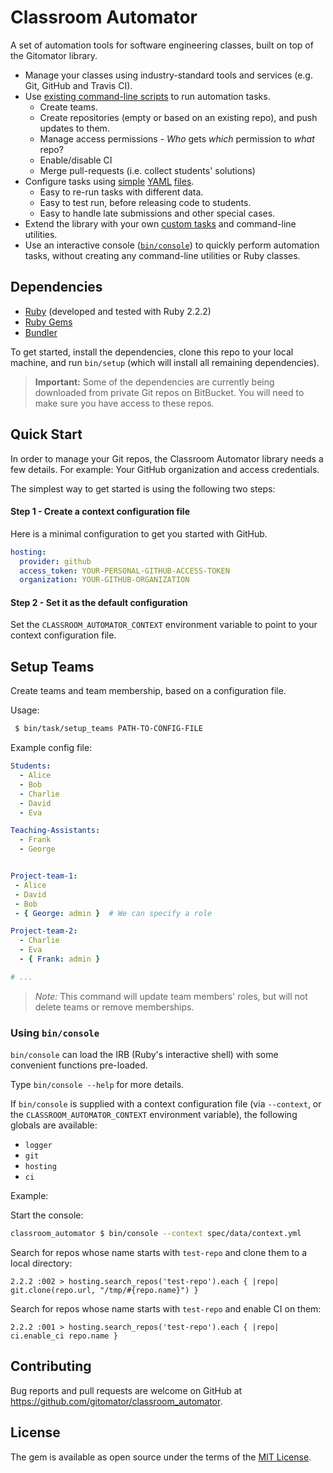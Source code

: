 # Classroom Automator

A set of automation tools for software engineering classes, built on top of the Gitomator library.

 * Manage your classes using industry-standard tools and services (e.g. Git, GitHub and Travis CI).
 * Use [existing command-line scripts](bin/task) to run automation tasks.       
    * Create teams.
    * Create repositories (empty or based on an existing repo), and push updates to them.
    * Manage access permissions - _Who_ gets _which_ permission to _what_ repo?
    * Enable/disable CI
    * Merge pull-requests (i.e. collect students' solutions)
 * Configure tasks using [simple](spec/data/assignment.yml) [YAML](spec/data/teams.yml) [files](spec/data/context.yml).
    * Easy to re-run tasks with different data.
    * Easy to test run, before releasing code to students.
    * Easy to handle late submissions and other special cases.
 * Extend the library with your own [custom tasks](lib/classroom_automator/task) and command-line utilities.
 * Use an interactive console ([`bin/console`](bin/console)) to quickly perform automation tasks, without creating any command-line utilities or Ruby classes.


## Dependencies

 * [Ruby](https://www.ruby-lang.org/en/downloads/) (developed and tested with Ruby 2.2.2)
 * [Ruby Gems](https://rubygems.org/pages/download)
 * [Bundler](http://bundler.io/)

To get started, install the dependencies, clone this repo to your local machine, and run `bin/setup`
(which will install all remaining dependencies).

 > **Important:** Some of the dependencies are currently being downloaded from
 > private Git repos on BitBucket. You will need to make sure you have access
 > to these repos.


## Quick Start

In order to manage your Git repos, the Classroom Automator library needs a few details. For example: Your GitHub organization and access credentials.

The simplest way to get started is using the following two steps:


#### Step 1 - Create a context configuration file

Here is a minimal configuration to get you started with GitHub.

```yaml
hosting:
  provider: github
  access_token: YOUR-PERSONAL-GITHUB-ACCESS-TOKEN
  organization: YOUR-GITHUB-ORGANIZATION
```

#### Step 2 - Set it as the default configuration

Set the `CLASSROOM_AUTOMATOR_CONTEXT` environment variable to point to your context configuration file.


## Setup Teams

Create teams and team membership, based on a configuration file.

Usage:

```sh
 $ bin/task/setup_teams PATH-TO-CONFIG-FILE
```

Example config file:

```yaml
Students:
  - Alice
  - Bob
  - Charlie
  - David
  - Eva

Teaching-Assistants:
  - Frank
  - George


Project-team-1:
 - Alice
 - David
 - Bob
 - { George: admin }  # We can specify a role

Project-team-2:
  - Charlie
  - Eva
  - { Frank: admin }

# ...
```


 > _Note:_ This command will update team members' roles, but will not delete teams or remove memberships.


### Using `bin/console`

`bin/console` can load the IRB (Ruby's interactive shell) with some convenient functions pre-loaded.

Type `bin/console --help` for more details.

If `bin/console` is supplied with a context configuration file (via `--context`, or the `CLASSROOM_AUTOMATOR_CONTEXT` environment variable), the following globals are available:

 * `logger`
 * `git`
 * `hosting`
 * `ci`


Example:

Start the console:

```sh
classroom_automator $ bin/console --context spec/data/context.yml
```

Search for repos whose name starts with `test-repo` and clone them to a local directory:

```
2.2.2 :002 > hosting.search_repos('test-repo').each { |repo| git.clone(repo.url, "/tmp/#{repo.name}") }
```

Search for repos whose name starts with `test-repo` and enable CI on them:

```
2.2.2 :001 > hosting.search_repos('test-repo').each { |repo| ci.enable_ci repo.name }
```

## Contributing

Bug reports and pull requests are welcome on GitHub at https://github.com/gitomator/classroom_automator.


## License

The gem is available as open source under the terms of the [MIT License](http://opensource.org/licenses/MIT).